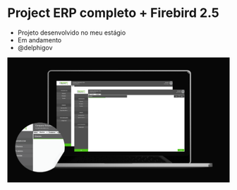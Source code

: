 # Project ERP completo + Firebird 2.5
- Projeto desenvolvido no meu estágio
- Em andamento
-  @delphigov

![Texto alternativo](https://github.com/francinedds/project-erpcompleto-delphi/blob/main/src/mockup-sistema-erp.png)

 
